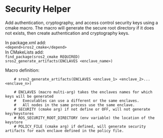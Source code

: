 # Security Helper
Add authentication, cryptography, and access control security keys using a cmake macro.
The macro will generate the secure root directory if it does not exists, then create authentication and cryptography keys.

In package.xml add:  
`<depend>sros2_cmake</depend>`  
In CMakeLists add:  
`find_package(sros2_cmake REQUIRED)`  
`sros2_generate_artifacts(ENCLAVES <enclave_name>)`  

Macro definition:  
```
    # sros2_generate_artifacts(ENCLAVES <enclave_1> <enclave_2>...<enclave_n>)

    # ENCLAVES (macro multi-arg) takes the enclaves names for which keys will be generated
    #   Executables can use a different or the same enclaves.
    #   All nodes in the same process use the same enclave.
    # SECURITY (cmake arg) if not define or OFF, will not generate key/keystores
    # ROS_SECURITY_ROOT_DIRECTORY (env variable) the location of the keystore
    # POLICY_FILE (cmake arg) if defined, will generate security artifacts for each enclave defined in the policy file.
```
